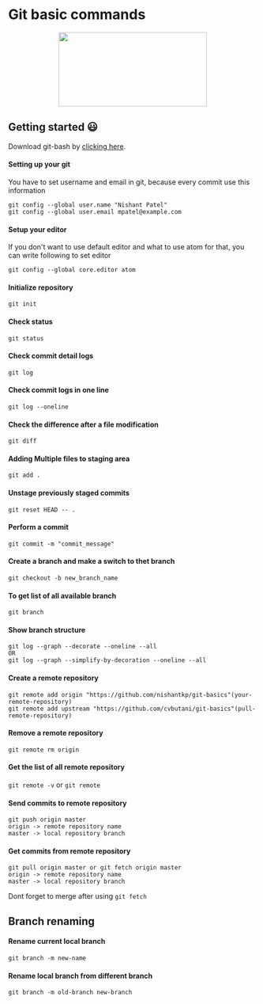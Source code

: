 # Git basic commands

<p align=center>
<img src="https://user-images.githubusercontent.com/32653955/38624814-04e60904-3d77-11e8-8046-22746b284d39.png" width="300" height="150">
</p>

## Getting started :smiley:
Download git-bash by [clicking here](https://git-scm.com/downloads).

#### Setting up your git
You have to set username and email in git, because every commit use this information
```
git config --global user.name "Nishant Patel"
git config --global user.email mpatel@example.com
```

#### Setup your editor
If you don't want to use default editor and what to use atom for that,
you can write following to set editor
```
git config --global core.editor atom
```

#### Initialize repository
`git init`

#### Check status
`git status`

#### Check commit detail logs
`git log`

#### Check commit logs in one line
`git log --oneline`

#### Check the difference after a file modification
`git diff`

#### Adding Multiple files to staging area 
`git add .`

#### Unstage previously staged commits
`git reset HEAD -- .`

#### Perform a commit 
`git commit -m "commit_message"`

#### Create a branch and make a switch to thet branch
`git checkout -b new_branch_name`

#### To get list of all available branch
`git branch`

#### Show branch structure
```
git log --graph --decorate --oneline --all 
OR
git log --graph --simplify-by-decoration --oneline --all
```

#### Create a remote repository
```
git remote add origin "https://github.com/nishantkp/git-basics"(your-remote-repository)
git remote add upstream "https://github.com/cvbutani/git-basics"(pull-remote-repository)
```
#### Remove a remote repository
`git remote rm origin`

#### Get the list of all remote repository
`git remote -v` or `git remote`

#### Send commits to remote repository
```
git push origin master
origin -> remote repository name
master -> local repository branch
```

#### Get commits from remote repository
```
git pull origin master or git fetch origin master
origin -> remote repository name
master -> local repository branch
```
Dont forget to merge after using `git fetch`

## Branch renaming
#### Rename current local branch 
`git branch -m new-name`

#### Rename local branch from different branch
`git branch -m old-branch new-branch`

